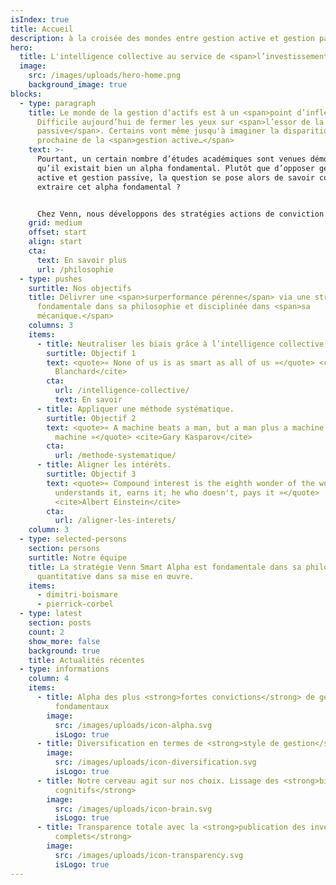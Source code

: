 ```yaml
---
isIndex: true
title: Accueil
description: à la croisée des mondes entre gestion active et gestion passive
hero:
  title: L'intelligence collective au service de <span>l’investissement.</span>
  image:
    src: /images/uploads/hero-home.png
    background_image: true
blocks:
  - type: paragraph
    title: Le monde de la gestion d’actifs est à un <span>point d’inflexion</span>.
      Difficile aujourd’hui de fermer les yeux sur <span>l’essor de la gestion
      passive</span>. Certains vont même jusqu'à imaginer la disparition
      prochaine de la <span>gestion active…</span>
    text: >-
      Pourtant, un certain nombre d’études académiques sont venues démontrer
      qu’il existait bien un alpha fondamental. Plutôt que d’opposer gestion
      active et gestion passive, la question se pose alors de savoir comment
      extraire cet alpha fondamental ? 


      Chez Venn, nous développons des stratégies actions de conviction construites à partir d’un processus systématique. Pour cela nous exploitons les données publiques de portefeuilles de gérants fondamentaux tels des signaux. Grâce au concept d’intelligence collective, la stratégie Collective Alpha apporte une réponse au dilemme gestion active/gestion passive en se positionnant à la croisée de ces mondes. Unique en Europe, cette approche permet de capitaliser sur le ‘bon sens’ de la gestion active, tout en gommant ses biais intrinsèques. Elle peut être accessible de façon transparente, liquide et à des tarifs plus compétitifs.
    grid: medium
    offset: start
    align: start
    cta:
      text: En savoir plus
      url: /philosophie
  - type: pushes
    surtitle: Nos objectifs
    title: Délivrer une <span>surperformance pérenne</span> via une stratégie
      fondamentale dans sa philosophie et disciplinée dans <span>sa
      mécanique.</span>
    columns: 3
    items:
      - title: Neutraliser les biais grâce à l’intelligence collective.
        surtitle: Objectif 1
        text: <quote>« None of us is as smart as all of us »</quote> <cite>Kenneth H.
          Blanchard</cite>
        cta:
          url: /intelligence-collective/
          text: En savoir
      - title: Appliquer une méthode systématique.
        surtitle: Objectif 2
        text: <quote>« A machine beats a man, but a man plus a machine beats a
          machine »</quote> <cite>Gary Kasparov</cite>
        cta:
          url: /methode-systematique/
      - title: Aligner les intérêts.
        surtitle: Objectif 3
        text: <quote>« Compound interest is the eighth wonder of the world. He who
          understands it, earns it; he who doesn't, pays it »</quote>
          <cite>Albert Einstein</cite>
        cta:
          url: /aligner-les-interets/
    column: 3
  - type: selected-persons
    section: persons
    surtitle: Notre équipe
    title: La stratégie Venn Smart Alpha est fondamentale dans sa philosophie mais
      quantitative dans sa mise en œuvre.
    items:
      - dimitri-boismare
      - pierrick-corbel
  - type: latest
    section: posts
    count: 2
    show_more: false
    background: true
    title: Actualités récentes
  - type: informations
    column: 4
    items:
      - title: Alpha des plus <strong>fortes convictions</strong> de gérants
          fondamentaux
        image:
          src: /images/uploads/icon-alpha.svg
          isLogo: true
      - title: Diversification en termes de <strong>style de gestion</strong>
        image:
          src: /images/uploads/icon-diversification.svg
          isLogo: true
      - title: Notre cerveau agit sur nos choix. Lissage des <strong>biais
          cognitifs</strong>
        image:
          src: /images/uploads/icon-brain.svg
          isLogo: true
      - title: Transparence totale avec la <strong>publication des inventaires
          complets</strong>
        image:
          src: /images/uploads/icon-transparency.svg
          isLogo: true
---
```

